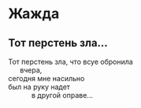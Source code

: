 # Жажда  

## Тот перстень зла&#8230;

Тот перстень зла, что всуе обронила  
&nbsp;&nbsp;&nbsp;&nbsp;&nbsp;&nbsp;вчера,  
сегодня мне насильно  
был на руку надет   
&nbsp;&nbsp;&nbsp;&nbsp;&nbsp;&nbsp;&nbsp;&nbsp;&nbsp;&nbsp;&nbsp;&nbsp;в другой оправе...  